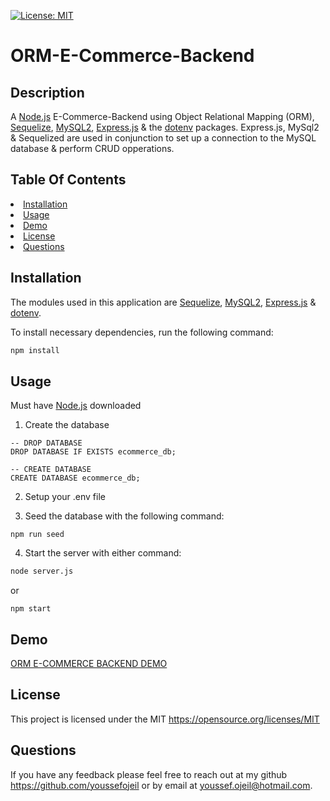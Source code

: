 [![License: MIT](https://img.shields.io/badge/License-MIT-yellow.svg)](https://opensource.org/licenses/MIT)
# ORM-E-Commerce-Backend
## Description
 A [Node.js](https://nodejs.org/en/) E-Commerce-Backend using Object Relational Mapping (ORM), [Sequelize](https://www.npmjs.com/package/sequelize), [MySQL2](https://www.npmjs.com/package/mysql2), [Express.js](https://www.npmjs.com/package/express) & the [dotenv](https://www.npmjs.com/package/dotenv) packages. Express.js, MySql2 & Sequelized are used in conjunction to set up a connection to the MySQL database & perform CRUD opperations.

## Table Of Contents
<li><a href="#installation">Installation</a></li>
<li><a href="#usage">Usage</a></li>
<li><a href="#demo">Demo</a></li>
<li><a href="#license">License</a></li>
<li><a href="#questions">Questions</a></li>

## Installation
The modules used in this application are [Sequelize](https://www.npmjs.com/package/sequelize), [MySQL2](https://www.npmjs.com/package/mysql2), [Express.js](https://www.npmjs.com/package/express) & [dotenv](https://www.npmjs.com/package/dotenv).

To install necessary dependencies, run the following command:
```sh
npm install
```

## Usage
Must have [Node.js](https://nodejs.org/en/) downloaded

1. Create the database 
```
-- DROP DATABASE
DROP DATABASE IF EXISTS ecommerce_db;

-- CREATE DATABASE
CREATE DATABASE ecommerce_db;

```
2. Setup your .env file

3. Seed the database with the following command:
```
npm run seed
```

4. Start the server with either command: 
```sh 
node server.js
```
  or 
```
npm start
```

## Demo
[ORM E-COMMERCE BACKEND DEMO](https://drive.google.com/file/d/1LGyh0NYdOfn2fCixu51OZdTMqobIzFVI/view)


## License
This project is licensed under the MIT https://opensource.org/licenses/MIT


## Questions
If you have any feedback please feel free to reach out at my github https://github.com/youssefojeil or by email at youssef.ojeil@hotmail.com.
